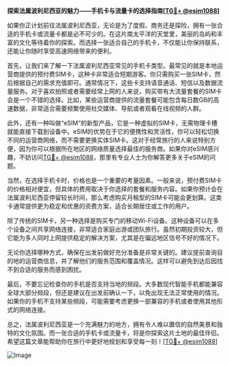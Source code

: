 **探索法属波利尼西亚的魅力——手机卡与流量卡的选择指南[[TG💪+ @esim1088](https://t.me/s/esim1088)]**

如果你正计划前往法属波利尼西亚，无论是为了度假、商务还是探险，拥有一张合适的手机卡或流量卡都是必不可少的。在这片南太平洋的天堂里，美丽的岛屿和丰富的文化等待着你的探索。而选择一张适合自己的手机卡，不仅能让你保持联系，还能让你随时享受高速网络带来的便利。

首先，让我们来了解一下法属波利尼西亚常见的手机卡类型。最常见的就是本地运营商提供的预付费SIM卡，这种卡非常适合短期游客。你只需购买一张SIM卡，然后根据自己的需求充值即可。通常情况下，这些卡支持语音通话、短信以及数据流量服务。对于喜欢拍照或者需要经常上网的人来说，购买带有大流量套餐的SIM卡会是一个不错的选择。比如，某些运营商提供的流量套餐可能包含每日数GB的高速数据，非常适合需要频繁使用社交媒体、导航或者观看在线视频的人群。

此外，还有一种叫做“eSIM”的新型产品，它是一种虚拟的SIM卡，无需物理卡槽就能直接下载到设备中。eSIM的优势在于它的便携性和灵活性，你可以轻松切换不同的运营商网络，而不需要更换实体SIM卡。这对于经常旅行的人来说特别方便，因为你可以根据所在地区的网络质量选择最佳的服务商。如果你对eSIM感兴趣，不妨访问[TG💪+ @esim1088](https://t.me/s/esim1088)，那里有专业人士为你解答更多关于eSIM的问题。

当然，在选择手机卡时，价格也是一个重要的考量因素。一般来说，预付费SIM卡的价格相对便宜，但具体的费用取决于你选择的套餐和服务内容。如果你预计会在法属波利尼西亚停留较长时间，那么考虑购买月租型的SIM卡可能会更划算。这类卡通常提供更为稳定和优惠的资费方案，适合长期居住或工作的用户。

除了传统的SIM卡，另一种选择是购买专门的移动Wi-Fi设备。这种设备可以在多个设备之间共享网络连接，非常适合家庭出游或团队旅行。虽然初期投资较大，但它能为多人同时上网提供稳定的解决方案，尤其是在偏远地区信号不好的情况下。

无论你选择哪种方式，确保在出发前做好充分准备是非常关键的。建议提前查询目的地的运营商信息，并了解他们的服务范围和覆盖情况。这样可以避免到达后因找不到合适的服务而感到困扰。

最后，不要忘记检查你的手机是否支持当地的频段。大多数现代智能手机都能兼容全球大部分频段，但还是建议在出发前确认一下，以免出现无法正常使用的情况。如果你的手机不支持某些频段，可能需要考虑更换一部兼容的手机或者使用其他形式的网络连接。

总之，法属波利尼西亚是一个充满魅力的地方，拥有令人难以置信的自然美景和独特的文化氛围。而一张合适的手机卡或流量卡，将是你探索这片土地的最佳伴侣。希望这篇文章能帮助你在旅行中更好地规划和享受每一刻！[[TG💪+ @esim1088](https://t.me/s/esim1088)] 

![Image](https://i.postimg.cc/4NQfJmqS/Snipaste-2025-05-13-00-14-12.png)